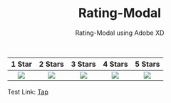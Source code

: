 <h1 align="center">Rating-Modal</h1>
<p align="center">Rating-Modal using Adobe XD</p>
<br>

|                                                         1 Star                                                         |                                                         2 Stars                                                        |                                                         3 Stars                                                        |                                                         4 Stars                                                        |                                                         5 Stars                                                        |
|:----------------------------------------------------------------------------------------------------------------------:|:----------------------------------------------------------------------------------------------------------------------:|:----------------------------------------------------------------------------------------------------------------------:|:----------------------------------------------------------------------------------------------------------------------:|:----------------------------------------------------------------------------------------------------------------------:|
| <img src="https://github.com/lostgirljourney/Rating-Modal/blob/master/assets/iPhone%206%2C%207%2C%208%20Plus%20%E2%80%93%201.jpg"> | <img src="https://github.com/lostgirljourney/Rating-Modal/blob/master/assets/iPhone%206%2C%207%2C%208%20Plus%20%E2%80%93%202.jpg"> | <img src="https://github.com/lostgirljourney/Rating-Modal/blob/master/assets/iPhone%206%2C%207%2C%208%20Plus%20%E2%80%93%203.jpg"> | <img src="https://github.com/lostgirljourney/Rating-Modal/blob/master/assets/iPhone%206%2C%207%2C%208%20Plus%20%E2%80%93%204.jpg"> | <img src="https://github.com/lostgirljourney/Rating-Modal/blob/master/assets/iPhone%206%2C%207%2C%208%20Plus%20%E2%80%93%205.jpg"> |

Test Link: [Tap](https://xd.adobe.com/view/f64db97c-c029-4081-82f3-219c759e2b8f-a31e/?fullscreen)
